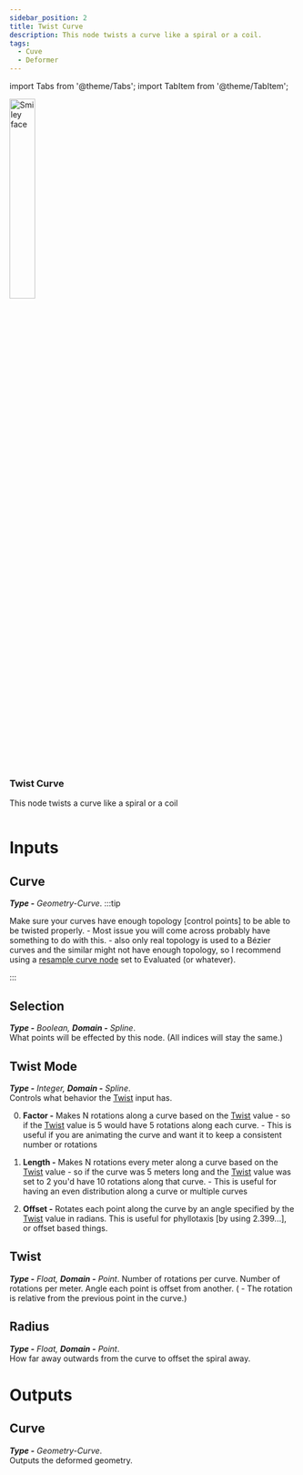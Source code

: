 ```yaml
---
sidebar_position: 2
title: Twist Curve
description: This node twists a curve like a spiral or a coil.
tags:
  - Cuve
  - Deformer
---
```

import Tabs from '@theme/Tabs';
import TabItem from '@theme/TabItem';

<!-- Node Image -->
<div>
<img  width="30%" src="/img/docs/twist_curve.png" alt="Smiley face" className="floatme"/>

 ### Twist Curve
  This node twists a curve like a spiral or a coil
  
<!-- Blank Space after imge+description -->
<img width="100%" height="0%" src="/img/blank.png" alt="blank"/>  
</div>


# Inputs
<div class="md-indent">

## Curve
<div class="md-indent">

_**Type -** Geometry-Curve_.
:::tip 

  Make sure your curves have enough topology [control points] to be able to be twisted properly. - Most issue you will come across probably have something to do with this. - also only real topology is used to a Bézier curves and the similar might not have enough topology, so I recommend using a [resample curve node](https://docs.blender.org/manual/en/latest/modeling/geometry_nodes/curve/resample_curve.html) set to Evaluated (or whatever).

:::
   
</div>

## Selection
<div class="md-indent">

 _**Type -** Boolean, **Domain -** Spline_.  
 What points will be effected by this node. (All indices will stay the same.)
</div>

## Twist Mode
<div class="md-indent">

_**Type -** Integer, **Domain -** Spline_.  
Controls what behavior the [Twist](#twist) input has.
</div>
<div class="md-indent">

  0. **Factor -** Makes N rotations along a curve based on the [Twist](#twist) value - so if the [Twist](#twist) value is 5 would have 5 rotations along each curve. - This is useful if you are animating the curve and want it to keep a consistent number or rotations

  1. **Length -** Makes N rotations every meter along a curve based on the [Twist](#twist) value - so if the curve was 5 meters long and the [Twist](#twist) value was set to 2 you'd have 10 rotations along that curve. - This is useful for having an even distribution along a curve or multiple curves
  
  2. **Offset -** Rotates each point along the curve by an angle specified by the [Twist](#twist) value in radians. This is useful for phyllotaxis [by using 2.399...], or offset based things.
  
</div>

## Twist
<div class="md-indent">

_**Type -** Float, **Domain -** Point_.
<Tabs>
  <TabItem value="1" label="Factor">
    Number of rotations per curve.
  </TabItem>
  <TabItem value="2" label="Length">
    Number of rotations per meter.
  </TabItem>
  <TabItem value="3" label="Offset">
    Angle each point is offset from another. ( - The rotation is relative from the previous point in the curve.)
  </TabItem>
</Tabs>


</div>

## Radius
<div class="md-indent">

_**Type -** Float, **Domain -** Point_.  
How far away outwards from the curve to offset the spiral away.
</div>

</div>



# Outputs
<div class="md-indent">

## Curve
<div class="md-indent">

_**Type -** Geometry-Curve_.  
Outputs the deformed geometry.

</div>
</div>